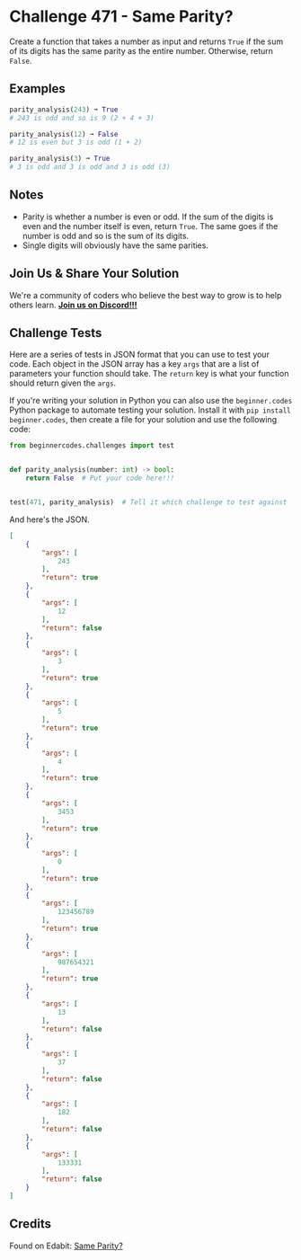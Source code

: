 # Challenge 471 - Same Parity?

Create a function that takes a number as input and returns `True` if the sum of its digits has the same parity as the entire number. Otherwise, return `False`.

## Examples
```python
parity_analysis(243) ➞ True
# 243 is odd and so is 9 (2 + 4 + 3)

parity_analysis(12) ➞ False
# 12 is even but 3 is odd (1 + 2)

parity_analysis(3) ➞ True
# 3 is odd and 3 is odd and 3 is odd (3)
```
## Notes

- Parity is whether a number is even or odd. If the sum of the digits is even and the number itself is even, return `True`. The same goes if the number is odd and so is the sum of its digits.
- Single digits will obviously have the same parities.

## Join Us & Share Your Solution

We're a community of coders who believe the best way to grow is to help others learn. **[Join us on Discord!!!]("https"://discord.gg/sfHykntuGy)**

## Challenge Tests

Here are a series of tests in JSON format that you can use to test your code. Each object in the JSON array has a key `args` that are a list of parameters your function should take. The `return` key is what your function should return given the `args`. 

If you're writing your solution in Python you can also use the `beginner.codes` Python package to automate testing your solution. Install it with `pip install beginner.codes`, then create a file for your solution and use the following code:
```python
from beginnercodes.challenges import test


def parity_analysis(number: int) -> bool:
    return False  # Put your code here!!!


test(471, parity_analysis)  # Tell it which challenge to test against
```
And here's the JSON.
```json
[
    {
        "args": [
            243
        ],
        "return": true
    },
    {
        "args": [
            12
        ],
        "return": false
    },
    {
        "args": [
            3
        ],
        "return": true
    },
    {
        "args": [
            5
        ],
        "return": true
    },
    {
        "args": [
            4
        ],
        "return": true
    },
    {
        "args": [
            3453
        ],
        "return": true
    },
    {
        "args": [
            0
        ],
        "return": true
    },
    {
        "args": [
            123456789
        ],
        "return": true
    },
    {
        "args": [
            987654321
        ],
        "return": true
    },
    {
        "args": [
            13
        ],
        "return": false
    },
    {
        "args": [
            37
        ],
        "return": false
    },
    {
        "args": [
            182
        ],
        "return": false
    },
    {
        "args": [
            133331
        ],
        "return": false
    }
]
```
## Credits

Found on Edabit: [Same Parity?](https://edabit.com/challenge/jzCGNwLpmrHQKmtyJ)
